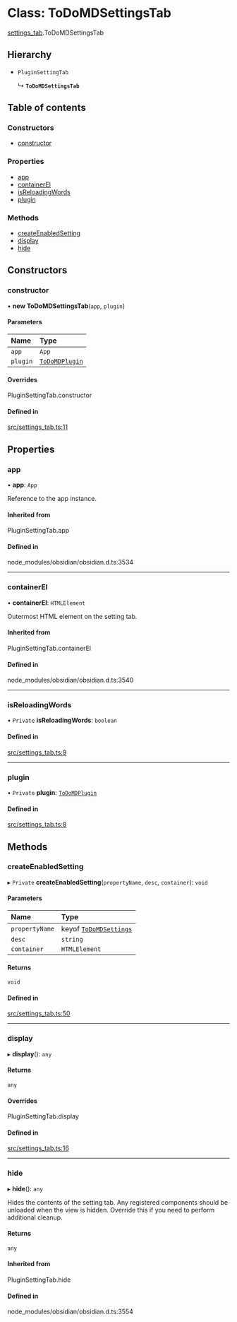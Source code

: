 # Class: ToDoMDSettingsTab

[settings_tab](../wiki/settings_tab).ToDoMDSettingsTab

## Hierarchy

- `PluginSettingTab`

  ↳ **`ToDoMDSettingsTab`**

## Table of contents

### Constructors

- [constructor](../wiki/settings_tab.ToDoMDSettingsTab#constructor)

### Properties

- [app](../wiki/settings_tab.ToDoMDSettingsTab#app)
- [containerEl](../wiki/settings_tab.ToDoMDSettingsTab#containerel)
- [isReloadingWords](../wiki/settings_tab.ToDoMDSettingsTab#isreloadingwords)
- [plugin](../wiki/settings_tab.ToDoMDSettingsTab#plugin)

### Methods

- [createEnabledSetting](../wiki/settings_tab.ToDoMDSettingsTab#createenabledsetting)
- [display](../wiki/settings_tab.ToDoMDSettingsTab#display)
- [hide](../wiki/settings_tab.ToDoMDSettingsTab#hide)

## Constructors

### constructor

• **new ToDoMDSettingsTab**(`app`, `plugin`)

#### Parameters

| Name | Type |
| :------ | :------ |
| `app` | `App` |
| `plugin` | [`ToDoMDPlugin`](../wiki/main.ToDoMDPlugin) |

#### Overrides

PluginSettingTab.constructor

#### Defined in

[src/settings_tab.ts:11](https://github.com/MsgtGreer/ToDoMD/blob/2a10aef/src/settings_tab.ts#L11)

## Properties

### app

• **app**: `App`

Reference to the app instance.

#### Inherited from

PluginSettingTab.app

#### Defined in

node_modules/obsidian/obsidian.d.ts:3534

___

### containerEl

• **containerEl**: `HTMLElement`

Outermost HTML element on the setting tab.

#### Inherited from

PluginSettingTab.containerEl

#### Defined in

node_modules/obsidian/obsidian.d.ts:3540

___

### isReloadingWords

• `Private` **isReloadingWords**: `boolean`

#### Defined in

[src/settings_tab.ts:9](https://github.com/MsgtGreer/ToDoMD/blob/2a10aef/src/settings_tab.ts#L9)

___

### plugin

• `Private` **plugin**: [`ToDoMDPlugin`](../wiki/main.ToDoMDPlugin)

#### Defined in

[src/settings_tab.ts:8](https://github.com/MsgtGreer/ToDoMD/blob/2a10aef/src/settings_tab.ts#L8)

## Methods

### createEnabledSetting

▸ `Private` **createEnabledSetting**(`propertyName`, `desc`, `container`): `void`

#### Parameters

| Name | Type |
| :------ | :------ |
| `propertyName` | keyof [`ToDoMDSettings`](../wiki/settings.ToDoMDSettings) |
| `desc` | `string` |
| `container` | `HTMLElement` |

#### Returns

`void`

#### Defined in

[src/settings_tab.ts:50](https://github.com/MsgtGreer/ToDoMD/blob/2a10aef/src/settings_tab.ts#L50)

___

### display

▸ **display**(): `any`

#### Returns

`any`

#### Overrides

PluginSettingTab.display

#### Defined in

[src/settings_tab.ts:16](https://github.com/MsgtGreer/ToDoMD/blob/2a10aef/src/settings_tab.ts#L16)

___

### hide

▸ **hide**(): `any`

Hides the contents of the setting tab.
Any registered components should be unloaded when the view is hidden.
Override this if you need to perform additional cleanup.

#### Returns

`any`

#### Inherited from

PluginSettingTab.hide

#### Defined in

node_modules/obsidian/obsidian.d.ts:3554

